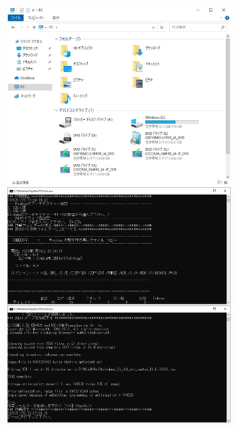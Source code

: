 ![準備画面](https://github.com/office-itou/Windows/blob/master/Make%20ISO%20files%20for%20Window%2010/picture/common-01.jpg)  
![x64 開始](https://github.com/office-itou/Windows/blob/master/Make%20ISO%20files%20for%20Window%2010/picture/win10x64-01.jpg)  
![x64 終了](https://github.com/office-itou/Windows/blob/master/Make%20ISO%20files%20for%20Window%2010/picture/win10x64-02.jpg)  

